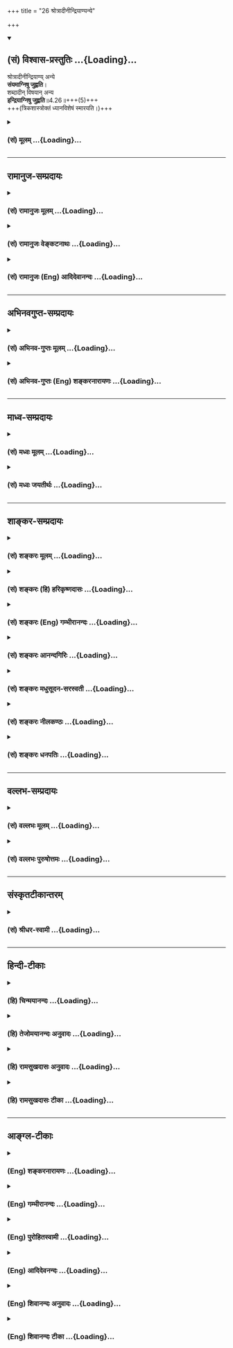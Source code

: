 +++
title = "26 श्रोत्रादीनीन्द्रियाण्यन्ये"

+++
<div class="js_include" newlevelforh1="2" title="(सं) विश्वास-प्रस्तुतिः" unfilled url="/purANam_vaiShNavam/mahAbhAratam/06-bhIShma-parva/03-bhagavad-gItA-parva/saMskRtam/vishvAsa-prastutiH/04_jnAna-yogaH_brahmArp/26_shrotrAdInIndriyA.md">
<details open><summary><h2>(सं) विश्वास-प्रस्तुतिः ...{Loading}...</h2></summary>

श्रोत्रादीनीन्द्रियाण्य् अन्ये  
**संयमाग्निषु जुह्वति**।  
शब्दादीन् विषयान् अन्य  
**इन्द्रियाग्निषु जुह्वति**॥4.26॥+++(5)+++  
+++(त्रिकशास्त्रोक्तं ध्यानविशेषं स्मारयति।)+++
</details>
</div>
<div class="js_include collapsed" newlevelforh1="3" title="(सं) मूलम्" unfilled url="/purANam_vaiShNavam/mahAbhAratam/06-bhIShma-parva/03-bhagavad-gItA-parva/saMskRtam/mUlam/04_jnAna-yogaH_brahmArp/26_shrotrAdInIndriyA.md">
<details><summary><h3>(सं) मूलम् ...{Loading}...</h3></summary>

श्रोत्रादीनीन्द्रियाण्यन्ये संयमाग्निषु जुह्वति।  
शब्दादीन्विषयानन्य इन्द्रियाग्निषु जुह्वति।।4.26।।
</details>
</div>


_________________
## रामानुज-सम्प्रदायः
<div class="js_include collapsed" newlevelforh1="3" title="(सं) रामानुजः मूलम्" unfilled url="/purANam_vaiShNavam/mahAbhAratam/06-bhIShma-parva/03-bhagavad-gItA-parva/saMskRtam/rAmAnujaH/mUlam/04_jnAna-yogaH_brahmArp/26_shrotrAdInIndriyA.md">
<details><summary><h3>(सं) रामानुजः मूलम् ...{Loading}...</h3></summary>

।।4.26।।**अन्ये** श्रोत्रादीनाम् इन्द्रियाणां संयमने प्रयतन्ते।
**शब्दादीन् विषयान् अन्ये** योगिनः इन्द्रियाणां
शब्दादिविषयप्रवणतानिवारणे प्रयतन्ते।

</details>
</div>
<div class="js_include collapsed" newlevelforh1="3" title="(सं) रामानुजः वेङ्कटनाथः" unfilled url="/purANam_vaiShNavam/mahAbhAratam/06-bhIShma-parva/03-bhagavad-gItA-parva/saMskRtam/rAmAnujaH/venkaTanAthaH/04_jnAna-yogaH_brahmArp/26_shrotrAdInIndriyA.md">
<details><summary><h3>(सं) रामानुजः वेङ्कटनाथः ...{Loading}...</h3></summary>

  
  
।।4.26।। श्रोत्रादीनि इत्यत्र संयमस्य साक्षादग्नित्वाभावाच्छ्रोत्रादेश्च
होतव्यत्वाभावात्तात्पर्यमाह अन्य इति। संयमस्याग्नित्वं श्रोत्रादीनां
निर्व्यापारत्वलक्षणभस्मसात्करणात्। नन्विन्द्रियनियमनमपि
सर्वकर्मयोगिसाधारणं कथमत्र विशिष्योच्यते इत्यत्रोक्तंसंयमने प्रयतन्त इति
एवमुत्तरत्रापिप्रयतन्ते इत्यनयोस्तात्पर्यं ग्राह्यम्। तथा
निष्ठाशब्देऽपि। अत्र प्रतीन्द्रियं संयमभेदात्संयमाग्निषु इति
बहुवचनम्। शब्दादीन् इत्यत्र इन्द्रियेषु शब्दादिविषयान् समर्पयन्तीति
भ्रमव्युदासायाहइन्द्रियाणां शब्दादिविषयप्रवणतानिवारण इति। इन्द्रियाणां
नियमनं हिश्रोत्रादीनि इत्यादिनोक्तम् अत्र तु इन्द्रियेभ्यः परा ह्यर्था
अर्थेभ्यश्च परं मनः कठो.1।3।10 इतिवद्विषयमनसोर्हि नियमनं क्रमेणोच्यते।
विषयस्य नियमनं नाम दूरीकरणम् तत्सन्निधिपरिहार इति यावत्। तत
एवेन्द्रियाणां तत्प्रवणता निवर्तत इति भावः। कस्तर्हीन्द्रियाग्निषु
शब्दादेर्होमो नाम उच्यते होमेन हविषो विनाशः क्रियते तद्वदत्र
शब्दादेरिन्द्रियेषु विनाशो नाम तत्सम्बन्धविनाशो विवक्षित इति।
यद्वाश्रोत्रादीनि इत्यत्र विषयसन्निधिपरिहारो विवक्षितः इह तु
सन्निहितानामपि विषयाणामकिञ्चित्करत्वापादनमिति विभागः। विषयप्रवणतानिवारण
इत्यनेनात्यन्तसमस्तविषयनिवृत्तेर्दुष्करत्वान्निषिद्धादिभ्योऽत्यन्तनिवारणं
धर्माविरुद्धेष्वतिसङ्गनिवृत्तिश्च विवक्षिता।  
  

</details>
</div>
<div class="js_include collapsed" newlevelforh1="3" title="(सं) रामानुजः (Eng) आदिदेवानन्दः" unfilled url="/purANam_vaiShNavam/mahAbhAratam/06-bhIShma-parva/03-bhagavad-gItA-parva/saMskRtam/rAmAnujaH/english/AdidevAnandaH/04_jnAna-yogaH_brahmArp/26_shrotrAdInIndriyA.md">
<details><summary><h3>(सं) रामानुजः (Eng) आदिदेवानन्दः ...{Loading}...</h3></summary>

4.26 Others endeavour towards the restraint of the senses like ear and the rest, i.e., keep themselves away from the objects pleasing to the senses. Other Yogins endeavour to prevent the attachment of the senses to sound and other objects of the senses, i.e., they abstain from the sense objects even when they are allowed to be near, by the discriminative process of belittling their valure and enjoyable nature.

</details>
</div>


_________________
## अभिनवगुप्त-सम्प्रदायः
<div class="js_include collapsed" newlevelforh1="3" title="(सं) अभिनव-गुप्तः मूलम्" unfilled url="/purANam_vaiShNavam/mahAbhAratam/06-bhIShma-parva/03-bhagavad-gItA-parva/saMskRtam/abhinava-guptaH/mUlam/04_jnAna-yogaH_brahmArp/26_shrotrAdInIndriyA.md">
<details><summary><h3>(सं) अभिनव-गुप्तः मूलम् ...{Loading}...</h3></summary>

।।4.26।। श्रोत्रादीनीति। अन्ये तु संयमाग्निष्विन्द्रियाणीति। संयमः मनः
तस्य ये अग्नयः प्रतिपन्नभावभावनारूपा अभिलाषप्लोषका विस्फुलिङ्गाः तेषु
इन्द्रियाणि अर्पयन्ति। अत एव ते तपोयज्ञाः। इतरे ज्ञानपरिदीपितेषु
फलदाहकेषु इन्द्रियाग्निषु विषयानर्पयन्ति भेदवासनानिरासायैव +++(K भोगवासना)+++
भोगानभिलषन्ति इत्युपनिषत्। तथाच मयैव लघ्व्यां प्रक्रियायामुक्तम् न
भोग्यं व्यतिरिक्तं हि भोक्तुस्त्वत्तो विभाव्यते।  
  
एष एव ही भोगो यत् तादात्म्यं भोक्तृभोग्ययोः।।4. इति स्पन्देऽपि +++(omits
स्पन्देऽपि and the succeeding hemistitch. )+++ भोक्तैव भोग्यभावेन सदा
सर्वत्र संस्थितः। इति।

</details>
</div>
<div class="js_include collapsed" newlevelforh1="3" title="(सं) अभिनव-गुप्तः (Eng) शङ्करनारायणः" unfilled url="/purANam_vaiShNavam/mahAbhAratam/06-bhIShma-parva/03-bhagavad-gItA-parva/saMskRtam/abhinava-guptaH/english/shankaranArAyaNaH/04_jnAna-yogaH_brahmArp/26_shrotrAdInIndriyA.md">
<details><summary><h3>(सं) अभिनव-गुप्तः (Eng) शङ्करनारायणः ...{Loading}...</h3></summary>

4.26 Srotradini etc. But others \[offer\] the sense-organs into the
fires of the restrainer. Restrainer : the mind. Its fires are the
tongues of flame that are in the form of subdued views of objects and
are capable of burning up desires. Into them they offer the
sense-organs. Hence, they are the performers of penance-sacrifices.
Still others offer objects into the fires of sense-organs that are fully
set-blaze by wisdom and that are capable of burning up the fruits \[of
actions\]. I.e., they seek enjoyment only for destroying the \[past\]
mental impression of differences \[between the enjoyer and the objects
of enjoyment\]. This is the secret and sacred truth. Hence I (Ag.) have
myself stated in the laghvi Prakriya (the Little Process) as : 'The
object of enjoyment does not manifest as different from you, the
enjoyer. Because, it is the \[process of\] enjoyment that itself is the
identification (or unity) of hte enjoyer and the object of enjoyment'.
In the \[work\] Spanda also \[it has been said\] : 'It is the enjoyer
himself who remains in all the instances and at all times, in the form
of the object of enjoyment'.

</details>
</div>


_________________
## माध्व-सम्प्रदायः
<div class="js_include collapsed" newlevelforh1="3" title="(सं) मध्वः मूलम्" unfilled url="/purANam_vaiShNavam/mahAbhAratam/06-bhIShma-parva/03-bhagavad-gItA-parva/saMskRtam/madhvaH/mUlam/04_jnAna-yogaH_brahmArp/26_shrotrAdInIndriyA.md">
<details><summary><h3>(सं) मध्वः मूलम् ...{Loading}...</h3></summary>

।।4.26।। Sri Madhvacharya did not comment on this sloka.

</details>
</div>
<div class="js_include collapsed" newlevelforh1="3" title="(सं) मध्वः जयतीर्थः" unfilled url="/purANam_vaiShNavam/mahAbhAratam/06-bhIShma-parva/03-bhagavad-gItA-parva/saMskRtam/madhvaH/jayatIrthaH/04_jnAna-yogaH_brahmArp/26_shrotrAdInIndriyA.md">
<details><summary><h3>(सं) मध्वः जयतीर्थः ...{Loading}...</h3></summary>

।।4.26।। Sri Jayatirtha did not comment on this sloka.

</details>
</div>


_________________
## शाङ्कर-सम्प्रदायः
<div class="js_include collapsed" newlevelforh1="3" title="(सं) शङ्करः मूलम्" unfilled url="/purANam_vaiShNavam/mahAbhAratam/06-bhIShma-parva/03-bhagavad-gItA-parva/saMskRtam/shankaraH/mUlam/04_jnAna-yogaH_brahmArp/26_shrotrAdInIndriyA.md">
<details><summary><h3>(सं) शङ्करः मूलम् ...{Loading}...</h3></summary>

।।4.26।। **श्रोत्रादीनि इन्द्रियाणि अन्ये** योगिनः **संयमाग्निषु।**
प्रतीन्द्रियं संयमो भिद्यते इति बहुवचनम्। संयमा एव अग्नयः तेषु
**जुह्वति** इन्द्रियसंयममेव कुर्वन्ति इत्यर्थः। शब्दादीन् विषयान् अन्ये
इन्द्रियाग्निषु इन्द्रियाण्येव अगन्यः तेषु इन्द्रियाग्निषु जुह्वति
श्रोत्रादिभिरविरुद्धविषयग्रहणं होमं मन्यन्ते।। किञ्च

</details>
</div>
<div class="js_include collapsed" newlevelforh1="3" title="(सं) शङ्करः (हि) हरिकृष्णदासः" unfilled url="/purANam_vaiShNavam/mahAbhAratam/06-bhIShma-parva/03-bhagavad-gItA-parva/saMskRtam/shankaraH/hindI/harikRShNadAsaH/04_jnAna-yogaH_brahmArp/26_shrotrAdInIndriyA.md">
<details><summary><h3>(सं) शङ्करः (हि) हरिकृष्णदासः ...{Loading}...</h3></summary>

।।4.26।। अन्य योगीजन संयमरूप अग्नियोंमें श्रोत्रादि इन्द्रियोंका हवन करते
हैं। संयम ही अग्नियाँ हैं उन्हींमें हवन करते हैं अर्थात् इन्द्रियोंका
संयम करते हैं। प्रत्येक इन्द्रियका संयम भिन्नभिन्न है इसलिये यहाँ
बहुवचनका प्रयोग किया गया है। अन्य ( साधकलोग ) इन्द्रियरूप अग्नियोंमें
शब्दादि विषयोंका हवन करते हैं। इन्द्रियाँ ही अग्नियाँ हैं उन
इन्द्रियाग्नियोंमें हवन करते हैं अर्थात् उन श्रोत्रादि इन्द्रियोंद्वारा
शास्त्रसम्मत विषयोंके ग्रहण करनेको ही होम मानते हैं।

</details>
</div>
<div class="js_include collapsed" newlevelforh1="3" title="(सं) शङ्करः (Eng) गम्भीरानन्दः" unfilled url="/purANam_vaiShNavam/mahAbhAratam/06-bhIShma-parva/03-bhagavad-gItA-parva/saMskRtam/shankaraH/english/gambhIrAnandaH/04_jnAna-yogaH_brahmArp/26_shrotrAdInIndriyA.md">
<details><summary><h3>(सं) शङ्करः (Eng) गम्भीरानन्दः ...{Loading}...</h3></summary>

4.26 Anye, others, other yogis; juhvati, offer; indriyani, the organs;
viz srotradini, car etc.; samyama-agnisu, in the fires of self-control.
The plural (in fires) is used because self-control is possible in
respect of each of the organs. Self-control itself is the fire. In that
they make the offering, i.e. they practise control of the organs. anye,
others; juhvati, offer; visayan, the objects; sabdadin, viz sound etc.;
indriyagnisu, in the fires of the organs. The organs themselves are the
fires. They make offerings in those fires with the organs of hearing
etc. They consider the perception of objects not prohibited by the
scriputures to be a sacrifice.

</details>
</div>
<div class="js_include collapsed" newlevelforh1="3" title="(सं) शङ्करः आनन्दगिरिः" unfilled url="/purANam_vaiShNavam/mahAbhAratam/06-bhIShma-parva/03-bhagavad-gItA-parva/saMskRtam/shankaraH/AnandagiriH/04_jnAna-yogaH_brahmArp/26_shrotrAdInIndriyA.md">
<details><summary><h3>(सं) शङ्करः आनन्दगिरिः ...{Loading}...</h3></summary>

।।4.26।। संप्रति यज्ञद्वयमुपन्यस्यति **श्रोत्रादीनीति।** बाह्यानां
करणानां मनसि संयमस्यैकत्वात्कथं संयमाग्निष्विति बहुवचनमित्याशङ्क्याह
**प्रतीन्द्रियमिति।** संयमानां प्रत्याहाराधिकरणत्वेन व्यवस्थितानां
मनोरूपाणां होमाधारत्वादग्नित्वं व्यपदिशति **संयमा इति।**
विषयेभ्योऽन्तर्बाह्यानीन्द्रियाणि प्रत्याहरन्तीति संयमयज्ञं संक्षिप्य
दर्शयति **इन्द्रियेति।** श्रोत्रादीन्द्रियाग्निषु शब्दादिविषयहोमस्य
तत्तदिन्द्रियैस्तत्तद्विषयोपभोगलक्षणस्य सर्वसाधारणत्वमाशङ्क्य
प्रतिषिद्धान्वर्जयित्वा रागद्वेषरहितो भूत्वा प्राप्तान्विषयानुपभुञ्जते
तैस्तैरिन्द्रियैरिति विवक्षितं होमं विशदयति **श्रोत्रादिभिरिति।**

</details>
</div>
<div class="js_include collapsed" newlevelforh1="3" title="(सं) शङ्करः मधुसूदन-सरस्वती" unfilled url="/purANam_vaiShNavam/mahAbhAratam/06-bhIShma-parva/03-bhagavad-gItA-parva/saMskRtam/shankaraH/madhusUdana-sarasvatI/04_jnAna-yogaH_brahmArp/26_shrotrAdInIndriyA.md">
<details><summary><h3>(सं) शङ्करः मधुसूदन-सरस्वती ...{Loading}...</h3></summary>

।।4.26।। तदनेन मुख्यगौणौ द्वौ यज्ञौ दर्शितौ यावद्धि किंचिद्वैदिकं
श्रेयःसाधनं तत्सर्वं यज्ञत्वेन संपाद्यते तत्र श्रोत्रादीनि
ज्ञानेन्द्रियाणि तानि शब्दादिविषयेभ्यः प्रत्याहृत्यान्ये प्रत्याहारपराः
संयमाग्निषु धारणा ध्यानं समाधिरिति त्रयमेकविषयं संयमशब्देनोच्यते। तथाचाह
भगवान्तपतञ्जलिःत्रयमेकत्र संयमः इति। तत्र हृत्पुण्डरीकादौ
मनसश्चिरकालस्थापनं धारणा। एवमेकत्र धृतस्य चित्तस्य
भगवदाकारवृत्तिप्रवाहोऽन्तराऽन्याकारप्रत्ययव्यवहितो ध्यानम्। सर्वथा
विजातीयप्रत्ययानन्तरितः सजातीयप्रत्ययप्रवाहः समाधिः। सतु चित्तभूमिभेदेन
द्विविधः संप्रज्ञातोऽसंप्रज्ञातश्च। चित्तस्य हि पञ्च भूमयो भवन्ति
क्षिप्तं मूढं विक्षिप्तमेकाग्रं निरुद्धमिति। तत्र
रागद्वेषादिवशाद्विषयेष्वभिनिविष्टं क्षिप्तं तन्द्रादिग्रस्तं मूढं सर्वदा
विषयासक्तमपि कदाचिद्ध्याननिष्ठं क्षिप्ताद्विशिष्टतया विक्षिप्तं तत्र
क्षिप्तमूढयोः समाधिशङ्कैव नास्ति। विक्षिप्ते तु चेतसि कादाचित्कः
समाधिर्विक्षेपप्राधान्याद्योगपक्षे न वर्तते किंतु
तीव्रपवनविक्षिप्तप्रदीपवत्स्यमेव नश्यति। एकाग्रं तु
एकविषयकधारावाहिकवृत्तिसमर्थं सत्त्वोद्रेकेण
तमोगुणकृततन्द्रादिरूपलयाभावादात्माकारवृत्तिः। साच
रजोगुणकृतचाञ्चल्यरूपविक्षेपाभावादेकविषयैवेति शुद्धे सत्त्वे भवति
चित्तमेकाग्रम् अस्यां भूमौ संप्रज्ञातः समाधिः। तत्र ध्येयाकारा वृत्तिरपि
भासते। तस्या अपि निरोधे निरुद्धं चित्तमसंप्रज्ञातसमाधिभूमिः।
तदुक्तंतस्या अपि निरोधे सर्ववृत्तिनिरोधान्निर्बीजः समाधिः इति। अयमेव
सर्वतो विरक्तस्य समाधिफलमपि सुखमनपेक्षमाणस्य योगिनो दृढभूमिः सन् धर्ममेघ
इत्युच्यते। तदुक्तंप्रसंख्यानेऽप्यकुसीदस्य सर्वथा विवेकख्यातेर्धर्ममेघः
समाधिः ततः क्लेशकर्मनिवृत्तिः इति। अनेन रूपेण संयमानां भेदादग्निष्विति
बहुवचनम्। तेषु इन्द्रियाणि जुह्वति धारणाध्यानसमाधिसिद्ध्यर्थं
सर्वाणीन्द्रियाणि स्वस्वविषयेभ्यः प्रत्याहरन्तीतत्यर्थः। तदुक्तं
स्वस्वविषयासंप्रयोगे चित्तरूपानुकार एवेन्द्रियाणां प्रत्याहारः इति।
विषयेभ्यो निगृहीतानीन्द्रियाणि चित्तरूपाण्येव भवन्ति। ततश्च
विक्षेपाभावाच्चित्तं धारणादिकं निर्वहतीत्यर्थः। तदनेन
प्रत्याहारधारणाध्यानसमाधिरूपं योगाङ्गचतुष्टमुक्तम्। तदेवं समाध्यवस्थायां
सर्वेन्द्रियवृत्तिनिरोधो यज्ञत्वेनोक्तः। इदानीं व्युत्थानावस्थायां
रागद्वेषराहित्येन विषयभोगो यः सोऽप्यपरो यज्ञ इत्याह शब्दादीन्विषयानन्य
इन्द्रियाग्निषु जुह्वति। अन्ये व्युत्थितावस्थाः
श्रोत्रादिभिरविरुद्धविषयग्रहणं स्पृहाशून्यत्वेनान्यसाधारणं कुर्वन्ति स
एव तेषां होमः।

</details>
</div>
<div class="js_include collapsed" newlevelforh1="3" title="(सं) शङ्करः नीलकण्ठः" unfilled url="/purANam_vaiShNavam/mahAbhAratam/06-bhIShma-parva/03-bhagavad-gItA-parva/saMskRtam/shankaraH/nIlakaNThaH/04_jnAna-yogaH_brahmArp/26_shrotrAdInIndriyA.md">
<details><summary><h3>(सं) शङ्करः नीलकण्ठः ...{Loading}...</h3></summary>

।।4.26।। यज्ञान्तरमाह **श्रोत्रादीनीति।** तत्र कंचिद्बाह्यमाभ्यन्तरं वा
विशेषमुपादाय तत्र चेतसो नियमनं क्रियते। ते च संयमा अनेकविषयत्वादनेके
पृथक्फलाश्च। तथा च योगसूत्रकृता प्रोक्तम्भुवनज्ञानं सूर्ये
संयमाच्चन्द्रे ताराव्यूहज्ञानं कण्ठकूपे क्षुत्पिपासानिवृत्ति रित्यादि। त
एवाग्नय इन्द्रियेन्धनसंहारहेतुत्वात् तेषु संयमाग्निषु श्रोत्रादीनि
जुह्वति प्रक्षिपन्ति। तत्र श्रोत्रमनाहते ध्वनौ संनियम्य
हंसोपनिषदुक्तरीत्या घण्टानादादीन्दशनादाननुभवन्ति। नहि तत्र सन्नियते
चेतसि शब्दान्तरग्रहणं तदा भवति सोऽयं श्रोत्रस्य संयमाग्नौ होमो बोध्यः।
एवमन्यत्रापि तद्वारा च निष्कलं तत्त्वं प्रतिपद्यन्ते। तथान्ये विषयेभ्यः
प्रत्याहृतकरणाः धारणाध्यानसमाध्यात्मकं मनसः संयमं एकत्र
मूलाधाराद्यन्यतमचक्रे कर्तुमशक्ताः समनस्केन्द्रियेषु
विषयवियोगाद्दग्धेन्धनानलवत्स्वयं विलीनेषु येषां
समाधिबुद्धिस्तैरिन्द्रियेषु विषया एवोपसंहृता न त्विन्द्रियादीनि मन आदिषु
पूर्वोक्तरीत्या उपसंहृतानि। तानेतानिन्द्रियचिन्तकान्प्रकृत्योक्तं
वायवीयेदशमन्वन्तराणीह तिष्ठन्तीन्द्रियचिन्तकाः इति।

</details>
</div>
<div class="js_include collapsed" newlevelforh1="3" title="(सं) शङ्करः धनपतिः" unfilled url="/purANam_vaiShNavam/mahAbhAratam/06-bhIShma-parva/03-bhagavad-gItA-parva/saMskRtam/shankaraH/dhanapatiH/04_jnAna-yogaH_brahmArp/26_shrotrAdInIndriyA.md">
<details><summary><h3>(सं) शङ्करः धनपतिः ...{Loading}...</h3></summary>

।।4.26।। श्रोत्रादीनि ज्ञानेन्द्रियाण्यन्ये योगिनः प्रत्याहारपराः
प्रतीन्द्रियं संयम्यप्रत्याहारस्य सत्त्वाद्बहुवचनम्। संयमा एवाग्नयस्तेषु
जुह्वति। इन्द्रियसंयमनमेव कुर्वन्तीत्यर्थः। यत्तु
धारणाध्यानसमाधित्रितयमेकविषयं संयमशब्देनोच्यते तत्र हृत्पुण्डरीकादौ
मनसश्चिरकालस्थापनं धारणा। एवमेकत्र धृतस्य चित्तस्य
भगवदाकारवृत्तिप्रवाहोऽन्तरान्तराऽन्याकारप्रत्ययव्यवहितो ध्यानम्। सर्वथा
विजातीय प्रत्ययानन्तरितः सजातीयप्रत्ययप्रवाहः समाधिः अनेन रुपेण संयमानां
भेदात् अग्निष्विति बहुवचनं तेष्विन्द्रियाणि जुह्वति
धारणाध्यानसमाधिसिद्य्धर्थं सर्वाणीन्द्रियाणि स्वस्वविषयेभ्यः
प्रत्याहरन्तीत्यर्थ इत्यादि तच्चिन्त्यम्। प्रत्याहाररुपेष्वग्निषु
श्रोत्रादीन्द्रियाणां होमस्यात्र विवक्षितत्वादन्यथा होमाधिकरणस्यालाभात्
ध्यानादीनां तु मनोहोमाधिकरणत्वादिति दिक्। एतेन तदनेन
प्रत्याहारध्यानधारणासमाधिरुपं योगाङ्गचतुष्टयमुक्तमिति प्रत्युक्तम्।
प्रत्याहारस्यैवात्राक्षरस्वारस्यात्प्रतीतेः। अतएव तत्र कंचित्
बाह्यमाभ्यन्तरं वा विशेषमुपादाय तत्र चेतसो नियमनं क्रियते। ते च संयमा
अनेकविषयत्वादनेके पृथक्फलाश्च। तथाच योगसूत्रकृता प्रोक्तंभुवनज्ञानं
सूर्यें संयमात् चन्द्रे ताराव्यूहज्ञानं कण्ठकूपे क्षुत्पिपासानिवृत्तिः
इत्यादीति परास्तम्। अन्ये तत्त्वविदः प्रारब्धवशादुपलब्धान् शब्दादीन्
शास्त्राविरुद्धान्विषयान् इन्द्रियाग्निषु जुह्वति
श्रोत्रादिभिरविरुद्धविषयग्रहणं होमं मन्यन्त इत्यर्थः। यत्तु तथान्ये
विषयेभ्यः प्रत्याहृतकरणाः धारणाध्यानसमाध्यात्मकं मनसः संयममेकत्र
मूलाधाराद्यन्यतमचक्रे कर्तुमशक्ताः समनस्केन्द्रियेषु
विषयवियोगाद्दग्धेन्धनानलवत्स्वयं विलीनेषु येषां समाधिबुद्धिस्तैः
समनस्केन्द्रियेषु विषया एवोपसंहृता इत्याद्यन्ये समनस्केन्द्रियेषु
विषयवियोगाद्दग्धेन्धनानलवत्स्वयं विलीनेषु येषां समाधिबुद्धिस्तैः
समनस्केन्द्रियेषु विषया एवोपसंहृता इत्याद्यन्ये वर्णयन्ति तदसत्।
इन्द्रियप्रत्याहाररुपस्य यज्ञस्य श्रोत्रादीनीत्यादिनोक्तत्वेन
यज्ञान्तरत्वाभावप्रसङ्गात्। उक्तरीत्या विषयासन्निकर्षाग्नौ इन्द्रियाणि
जुह्वतीति वक्तव्यत्वापत्तेश्चेति दिक्।

</details>
</div>


_________________
## वल्लभ-सम्प्रदायः
<div class="js_include collapsed" newlevelforh1="3" title="(सं) वल्लभः मूलम्" unfilled url="/purANam_vaiShNavam/mahAbhAratam/06-bhIShma-parva/03-bhagavad-gItA-parva/saMskRtam/vallabhaH/mUlam/04_jnAna-yogaH_brahmArp/26_shrotrAdInIndriyA.md">
<details><summary><h3>(सं) वल्लभः मूलम् ...{Loading}...</h3></summary>

।।4.26।। श्रोत्रादीनिति। अन्ये नैष्ठिकाः संयमरूपेष्वग्निषु प्रविलापयन्ति।
अन्ये उपकुर्वाणाः।

</details>
</div>
<div class="js_include collapsed" newlevelforh1="3" title="(सं) वल्लभः पुरुषोत्तमः" unfilled url="/purANam_vaiShNavam/mahAbhAratam/06-bhIShma-parva/03-bhagavad-gItA-parva/saMskRtam/vallabhaH/puruShottamaH/04_jnAna-yogaH_brahmArp/26_shrotrAdInIndriyA.md">
<details><summary><h3>(सं) वल्लभः पुरुषोत्तमः ...{Loading}...</h3></summary>

  
  
।।4.26।। **अन्ये** योगिनः **श्रोत्रादीनीन्द्रियाणि संयमाग्निषु जुह्वति**।  
अयम् अर्थः -  
योगेन मत्-प्राप्तीच्छया प्राप्ति-प्रतिबन्धकानीन्द्रियाणि निरोधात्मक-क्लेशाग्नौ भस्मी-कुर्वन्ति।  
**अन्ये** भक्ति-युत-योगिनः **शब्दादीन् विषयान्** मत्-कथाश्रवणादिरूपान् इन्द्रियाग्निषु
भगवत्-साक्षात्-कार-साधकतया ऽऽत्म-भावेनेन्द्रियेषु **जुह्वति**।  
  

</details>
</div>


_________________
## संस्कृतटीकान्तरम्
<div class="js_include collapsed" newlevelforh1="3" title="(सं) श्रीधर-स्वामी" unfilled url="/purANam_vaiShNavam/mahAbhAratam/06-bhIShma-parva/03-bhagavad-gItA-parva/saMskRtam/shrIdhara-svAmI/04_jnAna-yogaH_brahmArp/26_shrotrAdInIndriyA.md">
<details><summary><h3>(सं) श्रीधर-स्वामी ...{Loading}...</h3></summary>

।।4.26।।**श्रोत्रादीनीति।** अन्ये
नैष्ठिकब्रह्मचारिणस्तत्तदिन्द्रियसंयमरूपेष्वग्निषु श्रोत्रादीनि जुह्वति
प्रविलापयन्ति। इन्द्रियाणि निरुध्य संयमप्रधानास्तिष्ठन्तीत्यर्थः।
इन्द्रियाण्येवाग्नयस्तेषु शब्दादीनन्ये गृहस्था जुह्वति विषयान्।
भोगसमयेऽप्यनासक्ताः सन्तोऽग्नित्वेन भावितेष्विन्द्रियेषु हविष्ट्वेन
भाविताञ्शब्दादीन्प्रक्षिपन्तीत्यर्थः।

</details>
</div>


_________________
## हिन्दी-टीकाः
<div class="js_include collapsed" newlevelforh1="3" title="(हि) चिन्मयानन्दः" unfilled url="/purANam_vaiShNavam/mahAbhAratam/06-bhIShma-parva/03-bhagavad-gItA-parva/hindI/chinmayAnandaH/04_jnAna-yogaH_brahmArp/26_shrotrAdInIndriyA.md">
<details><summary><h3>(हि) चिन्मयानन्दः ...{Loading}...</h3></summary>

।।4.26।। सुपरिचित वैदिक यज्ञ के रूपक के द्वारा यहां सब यज्ञों अर्थात्
साधनाओं का निरूपण अर्जुन के लिये किया गया है। यज्ञ विधि में देवताओं का
अनुग्रह प्राप्त करने के लिये अग्नि में आहुतियाँ दी जाती थीं। इस रूपक के
द्वारा यह दर्शाया गया है कि इस विधि में न केवल आहुति भस्म हो जाती है
बल्कि उसके साथ ही देवता का आशीर्वाद भी प्राप्त होता है। आत्मज्ञानी पुरुष
अथवा साधकगण श्रोत्रादि इन्द्रियों की आहुति संयमाग्नि में देते हैं
अर्थात् वे आत्मसंयम का जीवन जीते हैं। इस प्रकार इन्द्रियों की बहिर्मुखी
प्रवृत्ति भस्म हो जाती है और साधक को आन्तरिक स्वातन्त्र्य का आनन्द भी
प्राप्त होता है। यह एक सुविदित तथ्य है कि इन्द्रियों को जितना अधिक
सन्तुष्ट रखने का प्रयत्न हम करते हैं वे उतनी ही अधिक प्रमथनशील होकर
हमारी शान्ति को लूट ले जाती हैं। आत्मसंयम की साधना के अभ्यास के द्वारा
ही साधक को ध्यान की योग्यता प्राप्त होती हैं। इस श्लोक की प्रथम पंक्ति
में इन्द्रिय संयम का उपदेश है तो दूसरी पंक्ति में मनसंयम का। इन्द्रियों
के द्वारा बाह्य विषयों की संवेदनाएं प्राप्त करके ही मन का अस्तित्व बना
रहता है। जहां शब्दस्पर्शादि पाँच विषयों का ग्रहण नहीं होता वहां मन कार्य
कर ही नहीं सकता। इसलिये विषयों से मन को अप्रभावित रखने की साधना यहां
बतायी गयी है जिसके अभ्यास से ध्यानाभ्यास के लिये आवश्यक मन की स्थिरता
प्राप्त की जा सकती है। जिस पुरुष ने मन को पूर्ण रूप से संयमित कर लिया है
उसके विषय में भगवान् कहते हैं अन्य (साधक) शब्दादिक विषयों को
इन्द्रियाग्नि में आहुति देते हैं। प्रथम विधि में विषयों की संवेदनाओं को
इन्द्रियों के प्रवेश द्वार पर ही संयमित किया जाता है जबकि दूसरी विधि में
(अभ्यांतर में ) मन के सूक्ष्मतर स्तर पर उन्हें नियन्त्रित करने की साधना
है। और भी दूसरे प्रकार के यज्ञ बताते हुए भगवान् कहते हैं

</details>
</div>
<div class="js_include collapsed" newlevelforh1="3" title="(हि) तेजोमयानन्दः अनुवादः" unfilled url="/purANam_vaiShNavam/mahAbhAratam/06-bhIShma-parva/03-bhagavad-gItA-parva/hindI/tejomayAnandaH/anuvAdaH/04_jnAna-yogaH_brahmArp/26_shrotrAdInIndriyA.md">
<details><summary><h3>(हि) तेजोमयानन्दः अनुवादः ...{Loading}...</h3></summary>

।।4.26।। अन्य (योगीजन) श्रोत्रादिक सब इन्द्रियों को संयमरूप अग्नि में
हवन करते हैं, और अन्य (लोग) शब्दादिक विषयों को इन्द्रियरूप अग्नि में
हवन करते हैं।।

</details>
</div>
<div class="js_include collapsed" newlevelforh1="3" title="(हि) रामसुखदासः अनुवादः" unfilled url="/purANam_vaiShNavam/mahAbhAratam/06-bhIShma-parva/03-bhagavad-gItA-parva/hindI/rAmasukhadAsaH/anuvAdaH/04_jnAna-yogaH_brahmArp/26_shrotrAdInIndriyA.md">
<details><summary><h3>(हि) रामसुखदासः अनुवादः ...{Loading}...</h3></summary>

।।4.26।। अन्य योगीलोग श्रोत्रादि समस्त इन्द्रियोंका संयमरूप अग्नियोंमें
हवन किया करते हैं और दूसरे योगीलोग शब्दादि विषयोंका इन्द्रियरूप
अग्नियोंमें हवन किया करते हैं।

</details>
</div>
<div class="js_include collapsed" newlevelforh1="3" title="(हि) रामसुखदासः टीका" unfilled url="/purANam_vaiShNavam/mahAbhAratam/06-bhIShma-parva/03-bhagavad-gItA-parva/hindI/rAmasukhadAsaH/TIkA/04_jnAna-yogaH_brahmArp/26_shrotrAdInIndriyA.md">
<details><summary><h3>(हि) रामसुखदासः टीका ...{Loading}...</h3></summary>

।।4.26।।***व्याख्या--*'श्रोत्रादीनीन्द्रियाण्यन्ये संयमाग्निषु
जुह्वति'--**यहाँ संयमरूप अग्नियोंमें इन्द्रियोंकी आहुति देनेको यज्ञ कहा
गया है। तात्पर्य यह है कि एकान्तकालमें श्रोत्र, त्वचा, नेत्र, रसना और
घ्रा--ये पाँचों इन्द्रियाँ अपने-अपने विषयों (क्रमशः शब्द, स्पर्श, रूप,
रस और गन्ध) की ओर बिलकुल प्रवृत्त न हों। इन्द्रियाँ संयमरूप ही बन
जायँ।  
  
पूरा संयम तभी समझना चाहिये, जब इन्द्रियाँ, मन, बुद्धि तथा अहम्--इन
सबमेंसे रागआसक्तिका सर्वथा अभाव हो जाय (गीता 2। 58 59 68)।  
  
**'शब्दादीन्विषयानन्य इन्द्रियाग्निषु जुह्वति'--**शब्द, स्पर्श, रूप, रस
और गन्ध--ये पाँच विषय हैं। विषयोंका इन्द्रियरूप अग्नियोंमें हवन करनेसे
वह यज्ञ हो जाता है। तात्पर्य यह है कि व्यवहारकालमें विषयोंका
इन्द्रियोंसे संयोग होते रहनेपर भी इन्द्रियोंमें कोई विकार उत्पन्न न हो
(गीता 2। 64 65)। इन्द्रियाँ राग-द्वेषसे रहित हो जायँ। इन्द्रियोंमें
राग-द्वेष उत्पन्न करनेकी शक्ति विषयोंमें रहे ही नहीं। इस श्लोकमें कहे गये
दोनों प्रकारके यज्ञोंमें राग-आसक्तिका सर्वथा अभाव होनेपर ही सिद्धि
(परमात्म-प्राप्ति) होती है। राग-आसक्तिको मिटानेके लिये ही दो प्रकारकी
प्रक्रियाका यज्ञरूपसे वर्णन किया गया है--

</details>
</div>


_________________
## आङ्ग्ल-टीकाः
<div class="js_include collapsed" newlevelforh1="3" title="(Eng) शङ्करनारायणः" unfilled url="/purANam_vaiShNavam/mahAbhAratam/06-bhIShma-parva/03-bhagavad-gItA-parva/english/shankaranArAyaNaH/04_jnAna-yogaH_brahmArp/26_shrotrAdInIndriyA.md">
<details><summary><h3>(Eng) शङ्करनारायणः ...{Loading}...</h3></summary>

4.26. \[Yet\] others offer the sense-organs like sense-of-hearing and the rest into the fiires of \[their\] restrainer; others offer the objects like sound and the rest into the fires of the sense-organs.

</details>
</div>
<div class="js_include collapsed" newlevelforh1="3" title="(Eng) गम्भीरानन्दः" unfilled url="/purANam_vaiShNavam/mahAbhAratam/06-bhIShma-parva/03-bhagavad-gItA-parva/english/gambhIrAnandaH/04_jnAna-yogaH_brahmArp/26_shrotrAdInIndriyA.md">
<details><summary><h3>(Eng) गम्भीरानन्दः ...{Loading}...</h3></summary>

4.26 Others offer the organs, viz ear etc., in the fires of self-control. Others offer the objects, viz sound etc., in the fires of the organs.

</details>
</div>
<div class="js_include collapsed" newlevelforh1="3" title="(Eng) पुरोहितस्वामी" unfilled url="/purANam_vaiShNavam/mahAbhAratam/06-bhIShma-parva/03-bhagavad-gItA-parva/english/purohitasvAmI/04_jnAna-yogaH_brahmArp/26_shrotrAdInIndriyA.md">
<details><summary><h3>(Eng) पुरोहितस्वामी ...{Loading}...</h3></summary>

4.26 Some sacrifice their physical senses in the fire of self-control;
others offer up their contact with external objects in the sacrificial fire of their senses.

</details>
</div>
<div class="js_include collapsed" newlevelforh1="3" title="(Eng) आदिदेवनन्दः" unfilled url="/purANam_vaiShNavam/mahAbhAratam/06-bhIShma-parva/03-bhagavad-gItA-parva/english/AdidevanandaH/04_jnAna-yogaH_brahmArp/26_shrotrAdInIndriyA.md">
<details><summary><h3>(Eng) आदिदेवनन्दः ...{Loading}...</h3></summary>

4.26 Others offer as oblations hearing and other senses in the fires of restraint. Some others offer as oblations the objects of the senses,
such as sound and the rest, into the fires of their senses.

</details>
</div>
<div class="js_include collapsed" newlevelforh1="3" title="(Eng) शिवानन्दः अनुवादः" unfilled url="/purANam_vaiShNavam/mahAbhAratam/06-bhIShma-parva/03-bhagavad-gItA-parva/english/shivAnandaH/anuvAdaH/04_jnAna-yogaH_brahmArp/26_shrotrAdInIndriyA.md">
<details><summary><h3>(Eng) शिवानन्दः अनुवादः ...{Loading}...</h3></summary>

4.26 Some again offer the organ of hearing and other senses as sacrifice in the fire of restraint; others offer sound and other objects of the senses as sacrifice in the fire of the senses.

</details>
</div>
<div class="js_include collapsed" newlevelforh1="3" title="(Eng) शिवानन्दः टीका" unfilled url="/purANam_vaiShNavam/mahAbhAratam/06-bhIShma-parva/03-bhagavad-gItA-parva/english/shivAnandaH/TIkA/04_jnAna-yogaH_brahmArp/26_shrotrAdInIndriyA.md">
<details><summary><h3>(Eng) शिवानन्दः टीका ...{Loading}...</h3></summary>

4.26 श्रोत्रादीनि इन्द्रियाणि organ of hearing and other senses; अन्ये
others; संयमाग्निषु in the fire of restraint; जुह्वति sacrifice;
शब्दादीन् विषयान् senseobjects such as sound; etc.; अन्ये others;
इन्द्रियाग्निषु in the fire of the senses; जुह्वति sacrifice.Commentary Some Yogis are constantly engaged in restraining the senses. They gather their senses under the guidance of the Self and do not allow them to come in contact with the sensual objects. This is also an act of sacficie. Others direct their senses only to the pure and unforbidden objects of the senses. This is also a kind of sacrifice.

</details>
</div>
